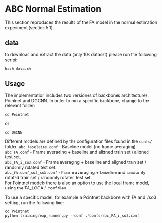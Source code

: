# ABC Normal Estimation
This section reproduces the results of the FA model in the normal estimation experiment (section 5.1).  

## data
to download and extract the data (only 10k dataset) please run the following script:
``` 
bash data.sh  
``` 

## Usage
The implementation includes two versiones of backbones architectures: Pointnet and DGCNN.
In order to run a specific backbone, change to the relevant folder:
``` 
cd Pointnet
``` 
or
``` 
cd DGCNN
``` 

Different models are defined by the configuration files found in the ``confs/`` folder. 
``abc_baseleine.conf`` - Baseline model (no frame averaging)  
``abc_FA.conf`` - Frame averaging + baseline and aligned train set / aligned test set.  
``abc_FA_i_so3.conf`` - Frame averaging + baseline and aligned train set / randomly rotated test set.  
``abc_FA.conf_so3_so3.conf`` - Frame averaging + baseline and randomly rotated train set / randomly rotated test set.  
For Pointnet models there is also an option to use the local frame model, using the'FA_LOCAL' conf files.  

To use a specific model, for example a Pointnet backbone with FA and i/so3 setting, run the following line:
```python 
cd Pointnet
python training/exp_runner.py --conf ./confs/abc_FA_i_so3.conf
```